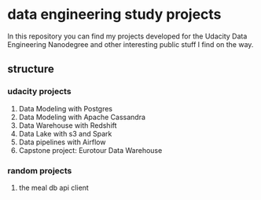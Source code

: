 # data engineering study projects

In this repository you can find my projects developed for the Udacity Data Engineering Nanodegree and other interesting public stuff I find on the way.

## structure

### udacity projects

1. Data Modeling with Postgres
2. Data Modeling with Apache Cassandra
3. Data Warehouse with Redshift
4. Data Lake with s3 and Spark
5. Data pipelines with Airflow
6. Capstone project: Eurotour Data Warehouse

### random projects

1. the meal db api client


